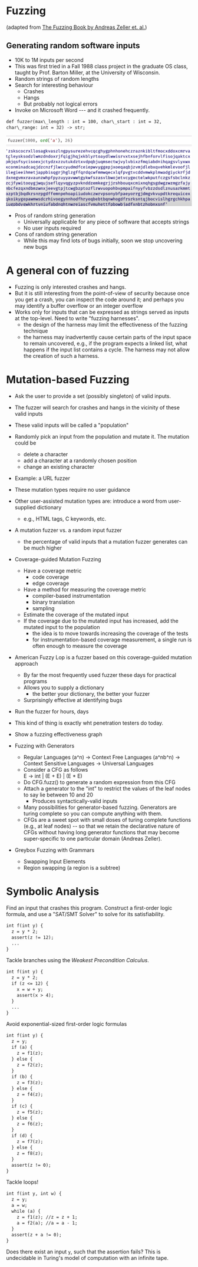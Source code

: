 # Fuzzing

(adapted from [The Fuzzing Book by Andreas Zeller et. al.](https://www.fuzzingbook.org/beta/html/Fuzzer.html))

## Generating random software inputs

- 10K to 1M inputs per second
- This was first tried in a Fall 1988 class project in the graduate OS class, taught by Prof. Barton Miller, at the University of Wisconsin.
- Random strings of random lengths
- Search for interesting behaviour
  - Crashes
  - Hangs
  - But probably not logical errors
- Invoke on Microsoft Word --- and it crashed frequently.
```
def fuzzer(max\_length : int = 100, char\_start : int = 32, char\_range: int = 32) -> str;
```
![Example Randomly Fuzzed Output](fuzzed_output.png "Example Randomly Fuzzed Output")


- Pros of random string generation
  - Universally applicable for any piece of software that accepts strings
  - No user inputs required
- Cons of random string generation
  - While this may find lots of bugs initially, soon we stop uncovering new bugs

# A general con of fuzzing
- Fuzzing is only interested crashes and hangs.
- But it is still interesting from the point-of-view of security because once you get a crash, you can inspect the code around it; and perhaps you may identify a buffer overflow or an integer overflow
- Works only for inputs that can be expressed as strings served as inputs at the top-level. Need to write "fuzzing harnesses".
  - the design of the harness may limit the effectiveness of the fuzzing technique
  - the harness may inadvertently cause certain parts of the input space to remain uncovered, e.g., if the program expects a linked list, what happens if the input list contains a cycle.  The harness may not allow the creation of such a harness.

# Mutation-based Fuzzing
- Ask the user to provide a set (possibly singleton) of valid inputs.
- The fuzzer will search for crashes and hangs in the vicinity of these valid inputs
- These valid inputs will be called a "population"
- Randomly pick an input from the population and mutate it. The mutation could be
  - delete a character
  - add a character at a randomly chosen position
  - change an existing character
- Example: a URL fuzzer
- These mutation types require no user guidance
- Other user-assisted mutation types are: introduce a word from user-supplied dictionary
  - e.g., HTML tags, C keywords, etc.
- A mutation fuzzer vs. a random input fuzzer
  - the percentage of valid inputs that a mutation fuzzer generates can be much higher
- Coverage-guided Mutation Fuzzing
  - Have a coverage metric
    - code coverage
    - edge coverage
  - Have a method for measuring the coverage metric
    - compiler-based instrumentation
    - binary translation
    - sampling
  - Estimate the coverage of the mutated input
  - If the coverage due to the mutated input has increased, add the mutated input to the population
    - the idea is to move towards increasing the coverage of the tests
    - for instrumentation-based coverage measurement, a single run is often enough to measure the coverage
- American Fuzzy Lop is a fuzzer based on this coverage-guided mutation approach
  - By far the most frequently used fuzzer these days for practical programs
  - Allows you to supply a dictionary
    - the better your dictionary, the better your fuzzer
  - Surprisingly effective at identifying bugs
- Run the fuzzer for hours, days
- This kind of thing is exactly wht penetration testers do today.

- Show a fuzzing effectiveness graph

- Fuzzing with Generators
  - Regular Languages (a^n) -> Context Free Languages (a^nb^n) -> Context Sensitive Languages -> Universal Languages
  - Consider a CFG as follows	
    E -> int | (E + E) | (E * E)
  - Do CFG.fuzz() to generate a random expression from this CFG
  - Attach a generator to the "int" to restrict the values of the leaf nodes to say lie between 10 and 20
    - Produces syntactically-valid inputs
  - Many possibilities for generator-based fuzzing. Generators are turing complete so you can compute anything with them.
  - CFGs are a sweet spot with small doses of turing complete functions (e.g., at leaf nodes) -- so that we retain the declarative nature of CFGs without having long generator functions that may become super-specific to one particular domain (Andreas Zeller).
- Greybox Fuzzing with Grammars
  - Swapping Input Elements
  - Region swapping (a region is a subtree)

# Symbolic Analysis

Find an input that crashes this program.  Construct a first-order logic formula, and use a "SAT/SMT Solver" to solve for its satisfiability.
```
int f(int y) {
  z = y * 2;
  assert(z != 12);
  ...
}
```

Tackle branches using the _Weakest Precondition Calculus_.
```
int f(int y) {
  z = y * 2;
  if (z <= 12) {
    x = w + y;
    assert(x > 4);
  }
  ...
}
```

Avoid exponential-sized first-order logic formulas
```
int f(int y) {
  z = y;
  if (a) {
    z = f1(z);
  } else {
    z = f2(z);
  }
  if (b) {
    z = f3(z);
  } else {
    z = f4(z);
  }
  if (c) {
    z = f5(z);
  } else {
    z = f6(z);
  }
  if (d) {
    z = f7(z);
  } else {
    z = f8(z);
  }
  assert(z != 0);
}
```

Tackle loops!
```
int f(int y, int w) {
  z = y;
  a = w;
  while (a) {
    z = f1(z); //z = z + 1;
    a = f2(a); //a = a - 1;
  }
  assert(z + a != 0);
}
```
Does there exist an input `y`, such that the assertion fails?  This is undecidable in Turing's model of computation with an infinite tape.
